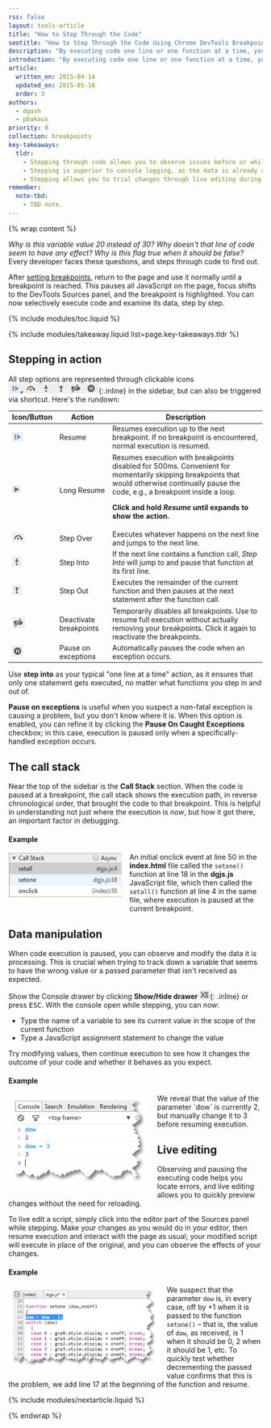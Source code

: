 ```yaml
---
rss: false
layout: tools-article
title: "How to Step Through the Code"
seotitle: "How to Step Through the Code Using Chrome DevTools Breakpoints"
description: "By executing code one line or one function at a time, you can observe changes in the data and in the page to understand exactly what is happening."
introduction: "By executing code one line or one function at a time, you can observe changes in the data and in the page to understand exactly what is happening. You can also modify data values used by the script, and you can even modify the script itself."
article:
  written_on: 2015-04-14
  updated_on: 2015-05-18
  order: 3
authors:
  - dgash
  - pbakaus
priority: 0
collection: breakpoints
key-takeaways:
  tldr:
    - Stepping through code allows you to observe issues before or while they happen.
    - Stepping is superior to console logging, as the data is already stale the moment it arrives in the console.
    - Stepping allows you to trial changes through live editing during a pause.
remember:
  note-tbd:
    - TBD note.
---
```

{% wrap content %}

*Why is this variable value 20 instead of 30? Why doesn't that line of code seem to have any effect? Why is this flag true when it should be false?* Every developer faces these questions, and steps through code to find out.

After [setting breakpoints](/web/tools/javascript/breakpoints/add-breakpoints), return to the page and use it normally until a breakpoint is reached. This pauses all JavaScript on the page, focus shifts to the DevTools Sources panel, and the breakpoint is highlighted. You can now selectively execute code and examine its data, step by step.

{% include modules/toc.liquid %}

{% include modules/takeaway.liquid list=page.key-takeaways.tldr %}

## Stepping in action

All step options are represented through clickable icons ![Breakpoints button bar](imgs/image_7.png){:.inline} in the sidebar, but can also be triggered via shortcut. Here's the rundown:

<table class="table-1">
  <thead>
    <tr>
      <th data-th="Icon/Button">Icon/Button</th>
      <th data-th="Action">Action</th>
      <th data-th="Description">Description</th>
    </tr>
  </thead>
  <tbody>
    <tr>
      <td data-th="Icon/Button"><img src="imgs/image_8.png" alt="Resume" class="inline"></td>
      <td data-th="Action">Resume</td>
      <td data-th="Description">Resumes execution up to the next breakpoint. If no breakpoint is encountered, normal execution is resumed.</td>
    </tr>
    <tr>
      <td data-th="Icon/Button"><img src="imgs/image_9.png" alt="Long Resume" class="inline"></td>
      <td data-th="Action">Long Resume</td>
      <td data-th="Description">Resumes execution with breakpoints disabled for 500ms. Convenient for momentarily skipping breakpoints that would otherwise continually pause the code, e.g., a breakpoint inside a loop. <p><b>Click and hold <i>Resume</i> until expands to show the action.</b></p></td>
    </tr>
    <tr>
      <td data-th="Icon/Button"><img src="imgs/image_10.png" alt="Step Over" class="inline"></td>
      <td data-th="Action">Step Over</td>
      <td data-th="Description">Executes whatever happens on the next line and jumps to the next line.</td>
    </tr>
    <tr>
      <td data-th="Icon/Button"><img src="imgs/image_11.png" alt="Step Into" class="inline"></td>
      <td data-th="Action">Step Into</td>
      <td data-th="Description">If the next line contains a function call, <i>Step Into</i> will jump to and pause that function at its first line.</td>
    </tr>
    <tr>
      <td data-th="Icon/Button"><img src="imgs/image_12.png" alt="Step Out" class="inline"></td>
      <td data-th="Action">Step Out</td>
      <td data-th="Description">Executes the remainder of the current function and then pauses at the next statement after the function call.</td>
    </tr>
    <tr>
      <td data-th="Icon/Button"><img src="imgs/image_13.png" alt="Deactivate breakpoints" class="inline"></td>
      <td data-th="Action">Deactivate breakpoints</td>
      <td data-th="Description">Temporarily disables all breakpoints. Use to resume full execution without actually removing your breakpoints. Click it again to reactivate the breakpoints.</td>
    </tr>
    <tr>
      <td data-th="Icon/Button"><img src="imgs/image_14.png" alt="Pause on exceptions" class="inline"></td>
      <td data-th="Action">Pause on exceptions</td>
      <td data-th="Description">Automatically pauses the code when an exception occurs.</td>
    </tr>
  </tbody>
</table>

Use **step into** as your typical "one line at a time" action, as it ensures that only one statement gets executed, no matter what functions you step in and out of.

**Pause on exceptions** is useful when you suspect a non-fatal exception is causing a problem, but you don't know where it is. When this option is enabled, you can refine it by clicking the **Pause On Caught Exceptions** checkbox; in this case, execution is paused only when a specifically-handled exception occurs. 

## The call stack

Near the top of the sidebar is the **Call Stack** section. When the code is paused at a breakpoint, the call stack shows the execution path, in reverse chronological order, that brought the code to that breakpoint. This is helpful in understanding not just where the execution is *now*, but how it got there, an important factor in debugging.

#### Example

<p><img src="imgs/image_15.png" alt="Call stack" style="float: left;margin-right: 1em;margin-bottom: 1em;">An initial onclick event at line 50 in the <strong>index.html</strong> file called the <code>setone()</code> function at line 18 in the <strong>dgjs.js</strong> JavaScript file, which then called the <code>setall()</code> function at line 4 in the same file, where execution is paused at the current breakpoint.</p>

## Data manipulation

When code execution is paused, you can observe and modify the data it is processing. This is crucial when trying to track down a variable that seems to have the wrong value or a passed parameter that isn't received as expected.

Show the Console drawer by clicking **Show/Hide drawer** ![Show/Hide drawer](imgs/image_16.png){: .inline} or press <kbd class="kbd">ESC</kbd>. With the console open while stepping, you can now:

* Type the name of a variable to see its current value in the scope of the current function
* Type a JavaScript assignment statement to change the value

Try modifying values, then continue execution to see how it changes the outcome of your code and whether it behaves as you expect.

#### Example

<p class="clear"><img src="imgs/image_17.png" alt="Console Drawer" style="float: left;margin-right: 1em;margin-bottom: 1em;">We reveal that the value of the parameter `dow` is currently 2, but manually change it to 3 before resuming execution.</p>

## Live editing

Observing and pausing the executing code helps you locate errors, and live editing allows you to quickly preview changes without the need for reloading.

To live edit a script, simply click into the editor part of the Sources panel while stepping. Make your changes as you would do in your editor, then resume execution and interact with the page as usual; your modified script will execute in place of the original, and you can observe the effects of your changes.

#### Example

<p class="clear"><img src="imgs/image_18.png" alt="Live Editing" style="max-width:300px;float: left;margin-right: 1em;margin-bottom: 1em;">We suspect that the parameter <code>dow</code> is, in every case, off by +1 when it is passed to the function <code>setone()</code> – that is, the value of <code>dow</code>, as received, is 1 when it should be 0, 2 when it should be 1, etc. To quickly test whether decrementing the passed value confirms that this is the problem, we add line 17 at the beginning of the function and resume.</p>

{% include modules/nextarticle.liquid %}

{% endwrap %}
